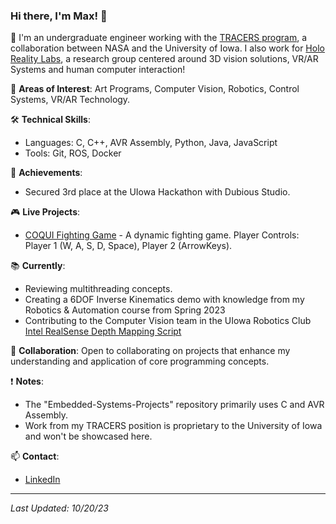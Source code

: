 ### Hi there, I'm Max! 👋

🚀 I'm an undergraduate engineer working with the [TRACERS program](https://tracers.physics.uiowa.edu/), a collaboration between NASA and the University of Iowa. I also work for [Holo Reality Labs](https://www.holorealitylab.com/), a research group centered around 3D vision solutions, VR/AR Systems and human computer interaction!

🔭 **Areas of Interest**: Art Programs, Computer Vision, Robotics, Control Systems, VR/AR Technology.

🛠 **Technical Skills**:
- Languages: C, C++, AVR Assembly, Python, Java, JavaScript 
- Tools: Git, ROS, Docker
  
🌟 **Achievements**:
- Secured 3rd place at the UIowa Hackathon with Dubious Studio.

🎮 **Live Projects**:
- [COQUI Fighting Game](https://coqui-fighting-game.netlify.app/) - A dynamic fighting game. Player Controls: Player 1 (W, A, S, D, Space), Player 2 (ArrowKeys).

📚 **Currently**:
- Reviewing multithreading concepts.
- Creating a 6DOF Inverse Kinematics demo with knowledge from my Robotics & Automation course from Spring 2023  
- Contributing to the Computer Vision team in the UIowa Robotics Club [Intel RealSense Depth Mapping Script](https://github.com/roboticsatiowa/Rover/blob/dev/Computer-Vision/src/camera_test.py)

🤝 **Collaboration**: Open to collaborating on projects that enhance my understanding and application of core programming concepts.

❗ **Notes**:
- The "Embedded-Systems-Projects" repository primarily uses C and AVR Assembly.
- Work from my TRACERS position is proprietary to the University of Iowa and won't be showcased here.

📫 **Contact**:
- [LinkedIn](www.linkedin.com/in/maxfinch2002)


---

_Last Updated: 10/20/23_
